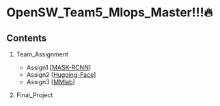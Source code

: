 # OpenSW_Team5_Mlops_Master!!!🔥

## Contents

01. Team_Assignment 

    - Assign1 [[MASK-RCNN](https://github.com/SangBeom-Hahn/OpenSW_Team5/blob/main/team_assignment/%EC%98%A4%ED%94%88%EC%86%8C%EC%8A%A4SW%EC%8B%A4%EC%8A%B5%205%EC%A1%B0%20ppt.pptx)]
    - Assign2 [[Hugging-Face](https://github.com/SangBeom-Hahn/OpenSW_Team5/blob/main/team_assignment/%EA%B3%BC%EC%A0%9C_Hugging%20Face.docx)]
    - Assign3 [[MMlab](https://github.com/SangBeom-Hahn/OpenSW_Team5/blob/main/team_assignment/mmlab%20mask-rcnn.ipynb)]


02. Final_Project
    
